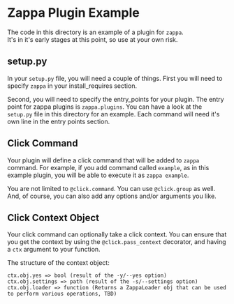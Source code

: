 # Zappa Plugin Example

The code in this directory is an example of a plugin for `zappa`.  
It's in it's early stages at this point, so use at your own risk.

## setup.py
In your `setup.py` file, you will need a couple of things.  First you will need to specify `zappa` in your
install_requires section.

Second, you will need to specify the entry_points for your plugin.  The entry point for zappa plugins is `zappa.plugins`.
You can have a look at the `setup.py` file in this directory for an example.  Each command will need it's own line in the
entry points section.

## Click Command
Your plugin will define a click command that will be added to `zappa` command.  For example, if you add command called
`example`, as in this example plugin, you will be able to execute it as `zappa example`.

You are not limited to `@click.command`.  You can use `@click.group` as well.
And, of course, you can also add any options and/or arguments you like.

## Click Context Object
Your click command can optionally take a click context.  You can ensure that you get the context
by using the `@click.pass_context` decorator, and having a `ctx` argument to your function.

The structure of the context object:
```
ctx.obj.yes => bool (result of the -y/--yes option)
ctx.obj.settings => path (result of the -s/--settings option)
ctx.obj.loader => function (Returns a ZappaLoader obj that can be used to perform various operations, TBD)
``` 
